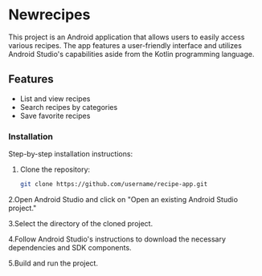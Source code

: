 # Newrecipes

This project is an Android application that allows users to easily access various recipes. The app features a user-friendly interface and utilizes Android Studio's capabilities aside from the Kotlin programming language.

## Features

- List and view recipes
- Search recipes by categories
- Save favorite recipes

### Installation

Step-by-step installation instructions:

1. Clone the repository:
   ```sh
   git clone https://github.com/username/recipe-app.git
2.Open Android Studio and click on "Open an existing Android Studio project."

3.Select the directory of the cloned project.

4.Follow Android Studio's instructions to download the necessary dependencies and SDK components.

5.Build and run the project.
